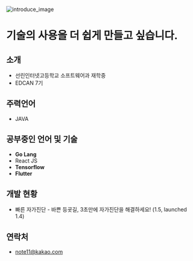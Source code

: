 ![introduce_image](https://postfiles.pstatic.net/MjAyMDA5MjNfMjc1/MDAxNjAwNzg4MzIwOTIy.Sn1qdhM2OGhP6L30D4vAd2jO4cQbqi88FyRgCAvvLpYg.VDyKo6203CcFn8Z4CVpUfzURqdbG0ImXCewW5Fo8BlMg.JPEG.sb3770g/%EA%B7%B8%EB%9E%98%ED%94%BD.jpg?type=w966)

# 기술의 사용을 더 쉽게 만들고 싶습니다.

## 소개
- 선린인터넷고등학교 소프트웨어과 재학중
- EDCAN 7기

## 주력언어
 - JAVA

## 공부중인 언어 및 기술
- **Go Lang**
- React JS
- **Tensorflow**
- **Flutter**

## 개발 현황
- 빠른 자가진단 - 바쁜 등굣길, 3초만에 자가진단을 해결하세요! (1.5, launched 1.4)

## 연락처
- note11@kakao.com
